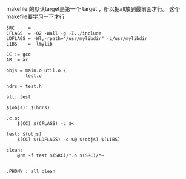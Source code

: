 makefile 的默认target是第一个 target ，所以把all放到最前面才行。
这个makefile要学习一下才行

```text
SRC     = .
CFLAGS  = -O2 -Wall -g -I../include 
LDFLAGS = -Wl,-rpath="/usr/mylibdir" -L/usr/mylibdir
LIBS    = -lmylib

CC := gcc
AR := ar

objs = main.o util.o \
       test.o

hdrs = test.h

all: test

$(objs): $(hdrs)

.c.o:
	$(CC) $(CFLAGS) -c $<

test: $(objs)
	$(CC) $(LDFLAGS) -o $@ $(objs) $(LIBS)

clean:
	@rm -f test $(SRC)/*.o $(SRC)/*~


.PHONY : all clean

```

